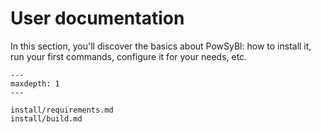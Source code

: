 # User documentation

In this section, you'll discover the basics about PowSyBl: how to install it, run your first commands, configure it for your needs, etc.

```{toctree}
---
maxdepth: 1
---

install/requirements.md
install/build.md
```

